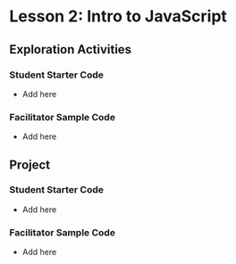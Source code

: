 # Lesson 2: Intro to JavaScript

## Exploration Activities
### Student Starter Code
- Add here

### Facilitator Sample Code
- Add here

## Project
### Student Starter Code
- Add here

### Facilitator Sample Code
- Add here